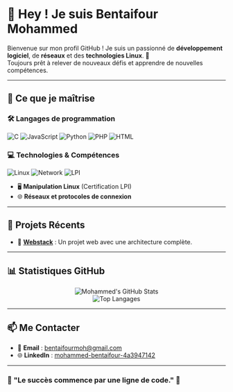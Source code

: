 # 👋 Hey ! Je suis **Bentaifour Mohammed** 

Bienvenue sur mon profil GitHub ! Je suis un passionné de **développement logiciel**, de **réseaux** et des **technologies Linux**. 🚀  
Toujours prêt à relever de nouveaux défis et apprendre de nouvelles compétences.  

---

## 🚀 **Ce que je maîtrise**

### 🛠️ **Langages de programmation**
![C](https://img.shields.io/badge/C-00599C?style=for-the-badge&logo=c&logoColor=white)
![JavaScript](https://img.shields.io/badge/JavaScript-323330?style=for-the-badge&logo=javascript&logoColor=F7DF1E)
![Python](https://img.shields.io/badge/Python-3776AB?style=for-the-badge&logo=python&logoColor=white)
![PHP](https://img.shields.io/badge/PHP-777BB4?style=for-the-badge&logo=php&logoColor=white)
![HTML](https://img.shields.io/badge/HTML5-E34F26?style=for-the-badge&logo=html5&logoColor=white)

### 💻 **Technologies & Compétences**
![Linux](https://img.shields.io/badge/Linux-FCC624?style=for-the-badge&logo=linux&logoColor=black)
![Network](https://img.shields.io/badge/Networking-0078D7?style=for-the-badge&logo=cisco&logoColor=white)
![LPI](https://img.shields.io/badge/LPI%20Linux%20Essentials-004280?style=for-the-badge&logo=linuxfoundation&logoColor=white)
- 🖥️ **Manipulation Linux** (Certification LPI)  
- 🌐 **Réseaux et protocoles de connexion**  

---

## 🌟 **Projets Récents**
- 🔗 [**Webstack**](https://github.com/mBentaifour/Webstack) : Un projet web avec une architecture complète.

---

## 📊 **Statistiques GitHub**

<div align="center">

![Mohammed's GitHub Stats](https://github-readme-stats.vercel.app/api?username=mBentaifour&show_icons=true&theme=tokyonight)  
![Top Langages](https://github-readme-stats.vercel.app/api/top-langs/?username=mBentaifour&layout=compact&theme=tokyonight)

</div>

---

## 📫 **Me Contacter**

- 📧 **Email** : [bentaifourmoh@gmail.com](mailto:bentaifourmoh@gmail.com)  
- 🌐 **LinkedIn** : [mohammed-bentaifour-4a3947142](https://www.linkedin.com/in/mohammed-bentaifour-4a3947142)  

---

### 🎯 **"Le succès commence par une ligne de code."** 🚀

